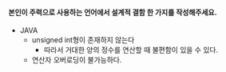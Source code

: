 #### 본인이 주력으로 사용하는 언어에서 설계적 결함 한 가지를 작성해주세요.
* JAVA
  * unsigned int형이 존재하지 않는다
    * 따라서 거대한 양의 정수를 연산할 때 불편함이 있을 수 있다.
  * 연산자 오버로딩이 불가능하다.
